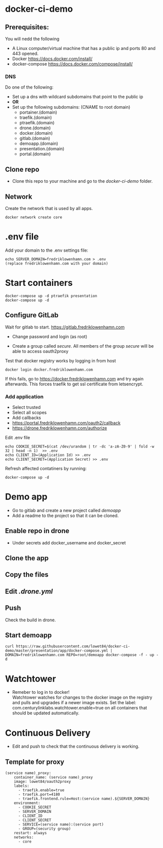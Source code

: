 # docker-ci-demo

## Prerequisites:
You will nedd the following
* A Linux computer/virtual machine that has a public ip and ports 80 and 443 opened.
* Docker https://docs.docker.com/install/
* docker-compose https://docs.docker.com/compose/install/

### DNS
Do one of the following:
* Set up a dns with wildcard subdomains that point to the public ip
* **OR**
* Set up the following subdomains: (CNAME to root domain)
    * portainer.(domain)
    * traefik.(domain)
    * ptraefik.(domain)
    * drone.(domain)
    * docker.(domain)
    * gitlab.(domain)
    * demoapp.(domain)
    * presentation.(domain)
    * portal.(domain)

## Clone repo
* Clone this repo to your machine and go to the *docker-ci-demo* folder.

## Network
Create the network that is used by all apps.
```
docker network create core
```

# .env file
Add your domain to the .env settings file:
```
echo SERVER_DOMAIN=fredriklowenhamn.com > .env
(replace fredriklowenhamn.com with your domain)
```

# Start containers
```
docker-compose up -d ptraefik presentation
docker-compose up -d
```

## Configure GitLab
Wait for gitlab to start. https://gitlab.fredriklowenhamn.com  

* Change password and login (as root)

* Create a group called *secure*. 
All members of the group *secure* will be able to access oauth2proxy

Test that docker registry works by logging in from host
```
docker login docker.fredriklowenhamn.com
```
If this fails, go to https://docker.fredriklowenhamn.com and try again afterwards. This forces traefik to get ssl certificate from letsencrypt.

### Add application
* Select trusted
* Select all scopes
* Add callbacks
* https://portal.fredriklowenhamn.com/oauth2/callback
* https://drone.fredriklowenhamn.com/authorize

Edit .env file  
```
echo COOKIE_SECRET=$(cat /dev/urandom | tr -dc 'a-zA-Z0-9' | fold -w 32 | head -n 1)  >> .env  
echo CLIENT_ID=(Application Id) >> .env  
echo CLIENT_SECRET=(Application Secret) >> .env 
```

Refresh affected contatiners by running:
```
docker-compose up -d
```

# Demo app
* Go to gitlab and create a new project called *demoapp*  
* Add a readme to the project so that it can be cloned.  

## Enable repo in drone
* Under secrets add docker_username and docker_secret  

## Clone the app

## Copy the files

## Edit *.drone.yml*

## Push

Check the build in drone.

## Start demoapp
```
curl https://raw.githubusercontent.com/lowet84/docker-ci-demo/master/presentation/app/docker-compose.yml | DOMAIN=fredriklowenhamn.com REPO=root/demoapp docker-compose -f - up -d
```

# Watchtower
* Remeber to log in to docker!  
Watchtower watches for changes to the docker image on the registry and pulls and upgrades if a newer image exists.
Set the label: com.centurylinklabs.watchtower.enable=true on all containers that should be updated automatically.

# Continuous Delivery
* Edit and push to check that the continuous delivery is working.
  
  
  
  
  
## Template for proxy
```
(service name)_proxy:
    container_name: (service name)_proxy
    image: lowet84/oauth2proxy
    labels:
      - traefik.enable=true
      - traefik.port=4180
      - traefik.frontend.rule=Host:(service name).${SERVER_DOMAIN}
    environment:
      - COOKIE_SECRET
      - SERVER_DOMAIN
      - CLIENT_ID
      - CLIENT_SECRET
      - SERVICE=(service name):(service port)
      - GROUP=(security group)
    restart: always
    networks:
      - core
```
